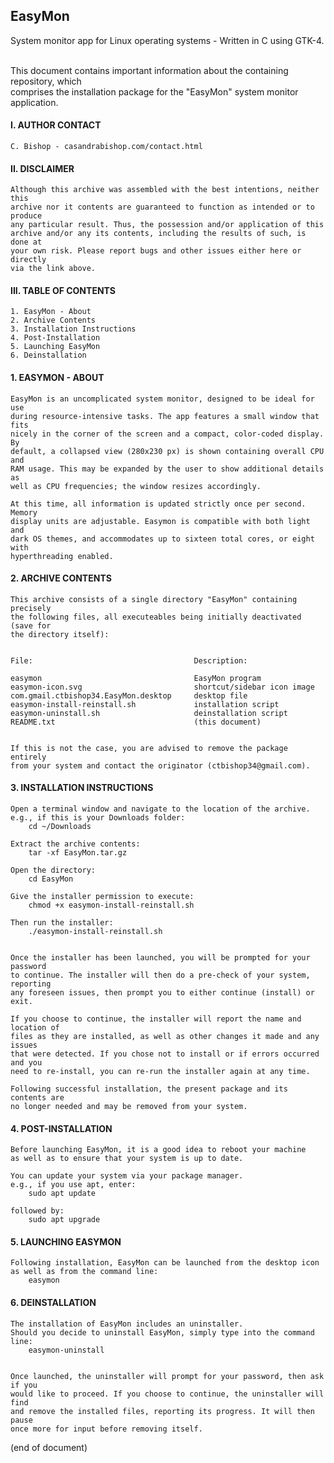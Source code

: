 ## EasyMon
System monitor app for Linux operating systems - Written in C using GTK-4. 
  
  \
This document contains important information about the containing repository, which  
comprises the installation package for the "EasyMon" system monitor application.  


#### I. AUTHOR CONTACT  
  
    C. Bishop - casandrabishop.com/contact.html
  
  
  
  
#### II. DISCLAIMER  
  
    Although this archive was assembled with the best intentions, neither this  
    archive nor it contents are guaranteed to function as intended or to produce  
    any particular result. Thus, the possession and/or application of this  
    archive and/or any its contents, including the results of such, is done at   
    your own risk. Please report bugs and other issues either here or directly  
    via the link above.  
  
  
  
  
#### III. TABLE OF CONTENTS  
  
    1. EasyMon - About
    2. Archive Contents
    3. Installation Instructions
    4. Post-Installation
    5. Launching EasyMon
    6. Deinstallation
  
  
  
  
#### 1. EASYMON - ABOUT  
   
    EasyMon is an uncomplicated system monitor, designed to be ideal for use  
    during resource-intensive tasks. The app features a small window that fits  
    nicely in the corner of the screen and a compact, color-coded display. By  
    default, a collapsed view (280x230 px) is shown containing overall CPU and  
    RAM usage. This may be expanded by the user to show additional details as  
    well as CPU frequencies; the window resizes accordingly.  
  
    At this time, all information is updated strictly once per second. Memory  
    display units are adjustable. Easymon is compatible with both light and  
    dark OS themes, and accommodates up to sixteen total cores, or eight with  
    hyperthreading enabled.  
  
  
  
#### 2. ARCHIVE CONTENTS  

    This archive consists of a single directory "EasyMon" containing precisely  
    the following files, all executeables being initially deactivated (save for  
    the directory itself):  
  
  
    File:                                    Description:  
  
    easymon                                  EasyMon program  
    easymon-icon.svg                         shortcut/sidebar icon image  
    com.gmail.ctbishop34.EasyMon.desktop     desktop file  
    easymon-install-reinstall.sh             installation script  
    easymon-uninstall.sh                     deinstallation script  
    README.txt                               (this document)  
  
  
    If this is not the case, you are advised to remove the package entirely  
    from your system and contact the originator (ctbishop34@gmail.com).  
  
  
  
  
#### 3. INSTALLATION INSTRUCTIONS  
  
    Open a terminal window and navigate to the location of the archive.  
    e.g., if this is your Downloads folder:  
        cd ~/Downloads  
  
    Extract the archive contents:  
        tar -xf EasyMon.tar.gz  
  
    Open the directory:  
        cd EasyMon  
  
    Give the installer permission to execute:  
        chmod +x easymon-install-reinstall.sh  
  
    Then run the installer:  
        ./easymon-install-reinstall.sh  
  
  
    Once the installer has been launched, you will be prompted for your password  
    to continue. The installer will then do a pre-check of your system, reporting  
    any foreseen issues, then prompt you to either continue (install) or exit.  
  
    If you choose to continue, the installer will report the name and location of  
    files as they are installed, as well as other changes it made and any issues  
    that were detected. If you chose not to install or if errors occurred and you  
    need to re-install, you can re-run the installer again at any time.  
  
    Following successful installation, the present package and its contents are  
    no longer needed and may be removed from your system.  
  
  
  
  
#### 4. POST-INSTALLATION  
  
    Before launching EasyMon, it is a good idea to reboot your machine  
    as well as to ensure that your system is up to date.  
  
    You can update your system via your package manager.  
    e.g., if you use apt, enter:  
        sudo apt update  
  
    followed by:  
        sudo apt upgrade  
  
  
  
  
#### 5. LAUNCHING EASYMON  
  
    Following installation, EasyMon can be launched from the desktop icon  
    as well as from the command line:  
        easymon  
  
  
  
  
#### 6. DEINSTALLATION  
  
    The installation of EasyMon includes an uninstaller.  
    Should you decide to uninstall EasyMon, simply type into the command line:    
        easymon-uninstall  
  
  
    Once launched, the uninstaller will prompt for your password, then ask if you  
    would like to proceed. If you choose to continue, the uninstaller will find  
    and remove the installed files, reporting its progress. It will then pause  
    once more for input before removing itself.  
  
  
  
  
(end of document)
